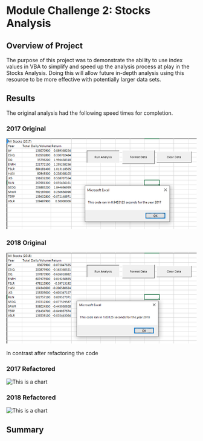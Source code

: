 # Module Challenge 2: Stocks Analysis
## Overview of Project
The purpose of this project was to demonstrate the ability to use index values in VBA  to simplify and speed up the analysis process at play in the Stocks Analysis. Doing this will allow future in-depth analysis using this resource to be more effective with potentially larger data sets.

## Results
The original analysis had the following speed times for completion.

### 2017 Original
![This is a chart](Resources/2017_All_Stocks_Analysis_Timing.png)

### 2018 Original
![This is a chart](Resources/2018_All_Stocks_Analysis_Timing.png)

In contrast after refactoring the code 

### 2017 Refactored
![This is a chart](Resources/2017_All_Stocks_Analysis_Refactored.png)

### 2018 Refactored
![This is a chart](Resources/2018_All_Stocks_Analysis_Refactored.png)

## Summary
